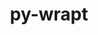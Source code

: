 ---
title: "py-wrapt"
layout: cache
categories: [package, develop-2024-06-16]
meta: {"versions": ["1.14.1", "1.15.0"], "compilers": ["gcc@=11.4.0", "gcc@=7.3.1"], "oss": ["amzn2", "ubuntu22.04"], "platforms": ["linux"], "targets": ["aarch64", "neoverse_n1", "neoverse_v1", "x86_64_v3"], "stacks": ["aws-isc", "aws-isc-aarch64", "e4s", "e4s-neoverse_v1", "ml-linux-x86_64-cpu", "ml-linux-x86_64-cuda", "root"], "num_specs": 7, "num_specs_by_stack": {"ml-linux-x86_64-cpu": 2, "ml-linux-x86_64-cuda": 2, "root": 7, "aws-isc-aarch64": 2, "e4s-neoverse_v1": 1, "aws-isc": 1, "e4s": 1}}
spec_details: [{"hash": "r66pjjyxbf2tv6t5in2psv2ytjxxo3jl", "compiler": "gcc@=11.4.0", "versions": ["1.15.0"], "os": "ubuntu22.04", "platform": "linux", "target": "x86_64_v3", "variants": ["build_system=python_pip"], "stacks": ["ml-linux-x86_64-cpu", "ml-linux-x86_64-cuda", "root"], "size": "-", "tarball": "https://binaries.spack.io/releases/develop-2024-06-16/build_cache/linux-ubuntu22.04-x86_64_v3/gcc-11.4.0/py-wrapt-1.15.0/linux-ubuntu22.04-x86_64_v3-gcc-11.4.0-py-wrapt-1.15.0-r66pjjyxbf2tv6t5in2psv2ytjxxo3jl.spack"}, {"hash": "hv5n6a6vvnmbtnsmssybr75radqhgjsc", "compiler": "gcc@=7.3.1", "versions": ["1.15.0"], "os": "amzn2", "platform": "linux", "target": "neoverse_n1", "variants": ["build_system=python_pip"], "stacks": ["root", "aws-isc-aarch64"], "size": "-", "tarball": "https://binaries.spack.io/releases/develop-2024-06-16/build_cache/linux-amzn2-neoverse_n1/gcc-7.3.1/py-wrapt-1.15.0/linux-amzn2-neoverse_n1-gcc-7.3.1-py-wrapt-1.15.0-hv5n6a6vvnmbtnsmssybr75radqhgjsc.spack"}, {"hash": "cyhvwslpyhbno5vr2zu2e244vg32nids", "compiler": "gcc@=11.4.0", "versions": ["1.15.0"], "os": "ubuntu22.04", "platform": "linux", "target": "neoverse_v1", "variants": ["build_system=python_pip"], "stacks": ["e4s-neoverse_v1", "root"], "size": "-", "tarball": "https://binaries.spack.io/releases/develop-2024-06-16/build_cache/linux-ubuntu22.04-neoverse_v1/gcc-11.4.0/py-wrapt-1.15.0/linux-ubuntu22.04-neoverse_v1-gcc-11.4.0-py-wrapt-1.15.0-cyhvwslpyhbno5vr2zu2e244vg32nids.spack"}, {"hash": "5l6kyywrynzl2qja4cmbfhiwxbmcr4k2", "compiler": "gcc@=7.3.1", "versions": ["1.15.0"], "os": "amzn2", "platform": "linux", "target": "aarch64", "variants": ["build_system=python_pip"], "stacks": ["root", "aws-isc-aarch64"], "size": "-", "tarball": "https://binaries.spack.io/releases/develop-2024-06-16/build_cache/linux-amzn2-aarch64/gcc-7.3.1/py-wrapt-1.15.0/linux-amzn2-aarch64-gcc-7.3.1-py-wrapt-1.15.0-5l6kyywrynzl2qja4cmbfhiwxbmcr4k2.spack"}, {"hash": "laj5ujv5ibnlbmc5h4xdijmnykns6woh", "compiler": "gcc@=7.3.1", "versions": ["1.15.0"], "os": "amzn2", "platform": "linux", "target": "x86_64_v3", "variants": ["build_system=python_pip"], "stacks": ["aws-isc", "root"], "size": "-", "tarball": "https://binaries.spack.io/releases/develop-2024-06-16/build_cache/linux-amzn2-x86_64_v3/gcc-7.3.1/py-wrapt-1.15.0/linux-amzn2-x86_64_v3-gcc-7.3.1-py-wrapt-1.15.0-laj5ujv5ibnlbmc5h4xdijmnykns6woh.spack"}, {"hash": "nkqghfi5ketxwetq7d5zdyakyomd3h74", "compiler": "gcc@=11.4.0", "versions": ["1.14.1"], "os": "ubuntu22.04", "platform": "linux", "target": "x86_64_v3", "variants": ["build_system=python_pip"], "stacks": ["ml-linux-x86_64-cpu", "ml-linux-x86_64-cuda", "root"], "size": "-", "tarball": "https://binaries.spack.io/releases/develop-2024-06-16/build_cache/linux-ubuntu22.04-x86_64_v3/gcc-11.4.0/py-wrapt-1.14.1/linux-ubuntu22.04-x86_64_v3-gcc-11.4.0-py-wrapt-1.14.1-nkqghfi5ketxwetq7d5zdyakyomd3h74.spack"}, {"hash": "y77rqwksmaddm6sxqzy64u344a4h2ym3", "compiler": "gcc@=11.4.0", "versions": ["1.15.0"], "os": "ubuntu22.04", "platform": "linux", "target": "x86_64_v3", "variants": ["build_system=python_pip"], "stacks": ["e4s", "root"], "size": "-", "tarball": "https://binaries.spack.io/releases/develop-2024-06-16/build_cache/linux-ubuntu22.04-x86_64_v3/gcc-11.4.0/py-wrapt-1.15.0/linux-ubuntu22.04-x86_64_v3-gcc-11.4.0-py-wrapt-1.15.0-y77rqwksmaddm6sxqzy64u344a4h2ym3.spack"}]
---